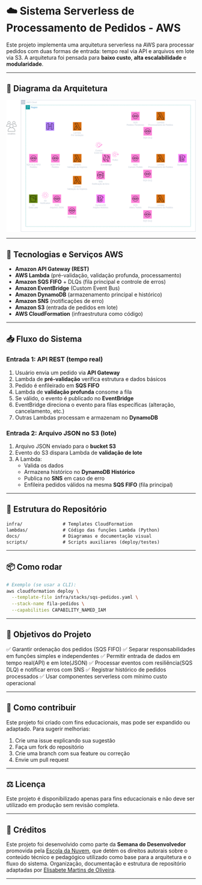 # ☁️ Sistema Serverless de Processamento de Pedidos - AWS

Este projeto implementa uma arquitetura serverless na AWS para processar pedidos com duas formas de entrada: tempo real via API e arquivos em lote via S3. A arquitetura foi pensada para **baixo custo**, **alta escalabilidade** e **modularidade**.

---

## 🧩 Diagrama da Arquitetura

![Arquitetura AWS](docs/arquitetura.png)

---

## 🔧 Tecnologias e Serviços AWS

- **Amazon API Gateway (REST)**
- **AWS Lambda** (pré-validação, validação profunda, processamento)
- **Amazon SQS FIFO** + DLQs (fila principal e controle de erros)
- **Amazon EventBridge** (Custom Event Bus)
- **Amazon DynamoDB** (armazenamento principal e histórico)
- **Amazon SNS** (notificações de erro)
- **Amazon S3** (entrada de pedidos em lote)
- **AWS CloudFormation** (infraestrutura como código)

---

## 📥 Fluxo do Sistema

### Entrada 1: API REST (tempo real)
1. Usuário envia um pedido via **API Gateway**
2. Lambda de **pré-validação** verifica estrutura e dados básicos
3. Pedido é enfileirado em **SQS FIFO**
4. Lambda de **validação profunda** consome a fila
5. Se válido, o evento é publicado no **EventBridge**
6. EventBridge direciona o evento para filas específicas (alteração, cancelamento, etc.)
7. Outras Lambdas processam e armazenam no **DynamoDB**

### Entrada 2: Arquivo JSON no S3 (lote)
1. Arquivo JSON enviado para o **bucket S3**
2. Evento do S3 dispara Lambda de **validação de lote**
3. A Lambda:
   - Valida os dados
   - Armazena histórico no **DynamoDB Histórico**
   - Publica no **SNS** em caso de erro
   - Enfileira pedidos válidos na mesma **SQS FIFO** (fila principal)

---

## 📁 Estrutura do Repositório

```plaintext
infra/               # Templates CloudFormation
lambdas/             # Código das funções Lambda (Python)
docs/                # Diagramas e documentação visual
scripts/             # Scripts auxiliares (deploy/testes)
```

---

## 📦 Como rodar
```bash
# Exemplo (se usar a CLI):
aws cloudformation deploy \
  --template-file infra/stacks/sqs-pedidos.yaml \
  --stack-name fila-pedidos \
  --capabilities CAPABILITY_NAMED_IAM
```

---

## 🎯 Objetivos do Projeto
✅ Garantir ordenação dos pedidos (SQS FIFO)
✅ Separar responsabilidades em funções simples e independentes
✅ Permitir entrada de dados em tempo real(API) e em lote(JSON)
✅ Processar eventos com resiliência(SQS DLQ) e notificar erros com SNS
✅ Registrar histórico de pedidos processados
✅ Usar componentes serverless com mínimo custo operacional

---

## 🤝 Como contribuir
Este projeto foi criado com fins educacionais, mas pode ser expandido ou adaptado. Para sugerir melhorias:
1. Crie uma issue explicando sua sugestão
2. Faça um fork do repositório
3. Crie uma branch com sua feature ou correção
4. Envie um pull request

---

## ⚖️ Licença
Este projeto é disponibilizado apenas para fins educacionais e não deve ser utilizado em produção sem revisão completa.

---

## 🏫 Créditos

Este projeto foi desenvolvido como parte da **Semana do Desenvolvedor** promovida pela [Escola da Nuvem](https://escoladanuvem.org), que detém os direitos autorais sobre o conteúdo técnico e pedagógico utilizado como base para a arquitetura e o fluxo do sistema.
Organização, documentação e estrutura de repositório adaptadas por  [Elisabete Martins de Oliveira](https://github.com/Elisabete-MO).

---

